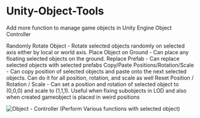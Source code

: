 # Unity-Object-Tools
Add more function to manage game objects in Unity Engine
Object Controller

Randomly Rotate Object - Rotate selected objects randomly on selected axis either by local or world axis.
Place Object on Ground - Can place any floating selected objects on the ground.
Replace Prefab - Can replace selected objects with selected prefabs
Copy/Paste Positions/Rotation/Scale - Can copy position of selected objects and paste onto the next selected objects. Can do it for all position, rotation, and scale as well
Reset Position / Rotation / Scale - Can set a position and rotation of selected object to (0,0,0) and scale to (1,1,1). Useful when fixing subobjects in LOD and also when created gameobject is placed in weird positions

![Object - Controller (Perform Various functions with selected object)](https://github.com/Nayatrei/Unity-Object-Tools/assets/36463159/d2ee72e4-9e32-4c57-914b-da18cf5276c2)
